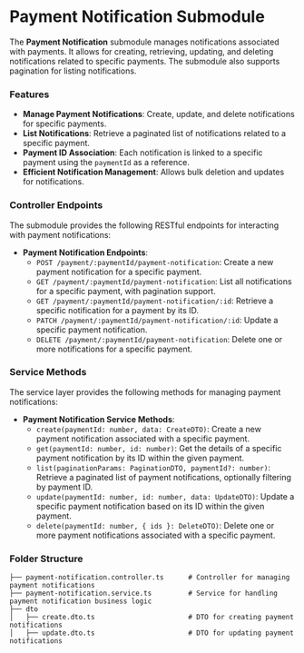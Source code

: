 # Payment Notification Submodule

The **Payment Notification** submodule manages notifications associated with payments. It allows for creating, retrieving, updating, and deleting notifications related to specific payments. The submodule also supports pagination for listing notifications.

### Features

- **Manage Payment Notifications**: Create, update, and delete notifications for specific payments.
- **List Notifications**: Retrieve a paginated list of notifications related to a specific payment.
- **Payment ID Association**: Each notification is linked to a specific payment using the `paymentId` as a reference.
- **Efficient Notification Management**: Allows bulk deletion and updates for notifications.

### Controller Endpoints

The submodule provides the following RESTful endpoints for interacting with payment notifications:

- **Payment Notification Endpoints**:
  - `POST /payment/:paymentId/payment-notification`: Create a new payment notification for a specific payment.
  - `GET /payment/:paymentId/payment-notification`: List all notifications for a specific payment, with pagination support.
  - `GET /payment/:paymentId/payment-notification/:id`: Retrieve a specific notification for a payment by its ID.
  - `PATCH /payment/:paymentId/payment-notification/:id`: Update a specific payment notification.
  - `DELETE /payment/:paymentId/payment-notification`: Delete one or more notifications for a specific payment.

### Service Methods

The service layer provides the following methods for managing payment notifications:

- **Payment Notification Service Methods**:
  - `create(paymentId: number, data: CreateDTO)`: Create a new payment notification associated with a specific payment.
  - `get(paymentId: number, id: number)`: Get the details of a specific payment notification by its ID within the given payment.
  - `list(paginationParams: PaginationDTO, paymentId?: number)`: Retrieve a paginated list of payment notifications, optionally filtering by payment ID.
  - `update(paymentId: number, id: number, data: UpdateDTO)`: Update a specific payment notification based on its ID within the given payment.
  - `delete(paymentId: number, { ids }: DeleteDTO)`: Delete one or more payment notifications associated with a specific payment.

### Folder Structure

```plaintext
├── payment-notification.controller.ts      # Controller for managing payment notifications
├── payment-notification.service.ts         # Service for handling payment notification business logic
├── dto
│   ├── create.dto.ts                       # DTO for creating payment notifications
│   ├── update.dto.ts                       # DTO for updating payment notifications
```
